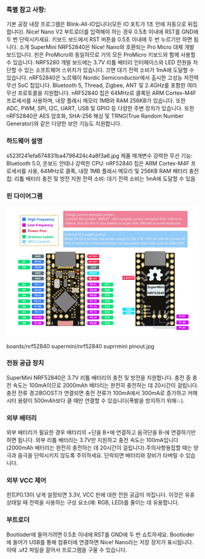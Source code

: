 

### 특별 참고 사항:
기본 공장 내장 프로그램은 Blink-All-IO입니다(모든 IO 포트가 1초 안에 자동으로 뒤집힙니다). Nice! Nano V2 부트로더를 입력해야 하는 경우 0.5초 이내에 RST를 GND에 두 번 단락시키세요. 키보드 보드에서 RST 버튼을 0.5초 이내에 두 번 누르기만 하면 됩니다.
소개
SuperMini NRF52840은 Nice! Nano와 호환되는 Pro Micro 대체 개발 보드입니다. 핀은 ProMicro와 동일하므로 거의 모든 ProMicro 키보드와 함께 사용할 수 있습니다. NRF5280 개발 보드에는 3.7V 리튬 배터리 인터페이스와 LED 전원을 차단할 수 있는 소프트웨어 스위치가 있습니다. 끄면 대기 전력 소비가 1mA에 도달할 수 있습니다.
nRF52840은 노르웨이 Nordic Semiconductor에서 출시한 고성능 저전력 무선 SoC 칩입니다. Bluetooth 5, Thread, Zigbee, ANT 및 2.4GHz를 포함한 여러 무선 프로토콜을 지원합니다. nRF52840 칩은 64MHz로 클록된 ARM Cortex-M4F 프로세서를 사용하며, 내장 플래시 메모리 1MB와 RAM 256KB가 있습니다. 또한 ADC, PWM, SPI, I2C, UART, USB 및 GPIO 등 다양한 주변 장치가 있습니다. 또한 nRF52840은 AES 암호화, SHA-256 해싱 및 TRNG(True Random Number Generator)와 같은 다양한 보안 기능도 지원합니다.

### 하드웨어 설명
s523f241efa674831ba4796424c4a8f3a6.jpg
제품 매개변수 강력한 무선 기능: Bluetooth 5.0, 온보드 안테나 강력한 CPU: nRF52840 칩은 ARM Cortex-M4F 프로세서를 사용, 64MHz로 클록, 내장 1MB 플래시 메모리 및 256KB RAM 배터리 충전 칩: 리튬 배터리 충전 및 방전 지원 전력 소비: 대기 전력 소비는 1mA에 도달할 수 있음

### 핀 다이어그램
<div align="center">
  <img src="boards/nrf52840 supermini/nrf52840 suprrmini pinout.jpg" width="1000" alt="boards/nrf52840 supermini/nrf52840 suprrmini pinout.jpg"/>
</div>

boards/nrf52840 supermini/nrf52840 suprrmini pinout.jpg


### 전원 공급 장치
SuperMini NRF52840은 3.7V 리튬 배터리의 충전 및 방전을 지원합니다. 충전 중 충전 속도는 100mA이므로 2000mAh 배터리는 완전히 충전하는 데 20시간이 걸립니다.
충전 전류 경고BOOST가 연결되면 충전 전류가 100mA에서 300mA로 증가하고 커패시터 용량이 500mAh보다 클 때만 연결할 수 있습니다(폭발을 방지하기 위해💥).

### 외부 배터리
외부 배터리가 필요한 경우 배터리의 +단을 B+에 연결하고 음극단을 B-에 연결하기만 하면 됩니다. 외부 리튬 배터리는 3.7V만 지원하고 충전 속도는 100mA입니다(2000mAh 배터리는 완전히 충전하는 데 20시간이 걸립니다).주의사항용접할 때는 양극과 음극을 단락시키지 않도록 주의하세요. 단락되면 배터리와 장비가 타버릴 수 있습니다.

### 외부 VCC 제어
힌트P0.13이 낮게 설정되면 3.3V, VCC 핀에 대한 전원 공급이 꺼집니다. 이것은 유휴 상태일 때 전력을 사용하는 구성 요소(예: RGB, LED)를 줄이는 데 유용합니다.

### 부트로더
Bootloder에 들어가려면 0.5초 이내에 RST를 GND에 두 번 쇼트하세요. Bootloder에 들어가 USB를 통해 컴퓨터에 연결하면 Nice! Nano라는 저장 장치가 표시됩니다. 이때 .uf2 파일을 끌어서 프로그램을 구울 수 있습니다.



